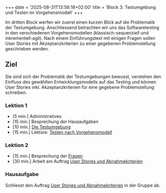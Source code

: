 +++
date = '2025-08-31T13:58:18+02:00'
title = 'Block 3: Testumgebung und Testen im Vorgehensmodell'
+++

Im dritten Block werfen wir zuerst einen kurzen Blick auf die Problematik der Testumgebung. Anschliessend betrachten wir uns das Softwaretesting in den verschiedenen Vorgehensmodellen (klassisch-sequenziell und inkrementell-agil). Nach einem Einführungstext mit einigen Fragen sollen User Stories mit Akzeptanzkriterien zu einer gegebenen Problemstellung geschrieben werden.

## Ziel

Sie sind sich der Problematik der Testumgebungen bewusst, verstehen den Einfluss des gewählten Entwicklungsmodells auf das Testing und können User Stories inkl. Akzeptanzkriterien für eine gegebene Problemstellung schreiben.

### Lektion 1

- [5 min.] Administratives
- [15 min.] Besprechung der Hausaufgaben
- [10 min.] [Die Testumgebung](/theorie/testumgebung)
- [15 min.] Lektüre: [Testen nach Vorgehensmodell](/theorie/testen-nach-vorgehensmodell/)

### Lektion 2

- [15 min.] Besprechung der [Fragen](/theorie/testen-nach-vorgehensmodell/#fragen)
- [30 min.] Arbeit am Auftrag [User Stories und Abnahmekriterien](/uebungen/user-stories-abnahmekriterien/)

### Hausaufgabe

Schliesst den Auftrag [User Stories und Abnahmekriterien](/uebungen/user-stories-abnahmekriterien/) in der Gruppe ab.